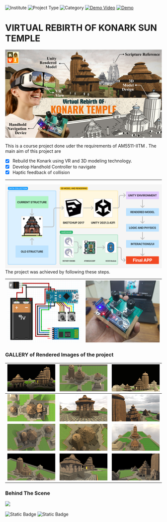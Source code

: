 ![Institute](https://img.shields.io/badge/Institute-IIT%20Madras-219ebc?style=flat-square) ![Project Type](https://img.shields.io/badge/Project%20Type-Virtual%20Reality-f77f00?style=flat-square) ![Category](https://img.shields.io/badge/Course-AM5511-006d77?style=flat-square) [![Demo Video](https://img.shields.io/badge/Demo-Youtube-red?style=flat-square)](https://youtu.be/iIKvO78teYw) [![Demo](https://img.shields.io/badge/Demo?style=flat-square)](./webapp/webapp.html) 

# **VIRTUAL REBIRTH OF KONARK SUN TEMPLE**
![Thumbnail](/Documentation/pics/thumbnail.png)

This is a course project done uder the requirements of AM5511-IITM .
The main aim of this project are
- [x] Rebuild the  Konark using VR and 3D modeling technology.
- [x] Develop Handhold Controller to navigate
- [x] Haptic feedback of collision

---
![Project Flow](Documentation/pics/projectflow.png)
The project was achieved by following these steps.

| ![](Documentation/pics/circuit%20diagram.png) | ![](Documentation/pics/circuit.png) |
|--------------------------------|--------------------------------|





### GALLERY of Rendered Images of the project

| ![](Documentation/pics/1.png) | ![](Documentation/pics/2.png) | ![](Documentation/pics/3.png) |
|--------------------------------|--------------------------------|--------------------------------|
| ![](Documentation/pics/4.png) | ![](Documentation/pics/5.png) | ![](Documentation/pics/6.png) |
| ![](Documentation/pics/7.png) | ![](Documentation/pics/8.png) | ![](Documentation/pics/9.png) |
| ![](Documentation/pics/10.png) | ![](Documentation/pics/11.png) | ![](Documentation/pics/12.png) |

### Behind The Scene

![](Documentation/pics/bts.png)

![Static Badge](https://img.shields.io/badge/Made%20With%20Love%20By-SHREENANDAN%20SAHU%20&%20SURAKSHA%20JAIN-5a189a?style=flat-square) ![Static Badge](https://img.shields.io/badge/Designed%20Developed%20&%20Made%20In-INDIA-a53860?style=flat-square) 